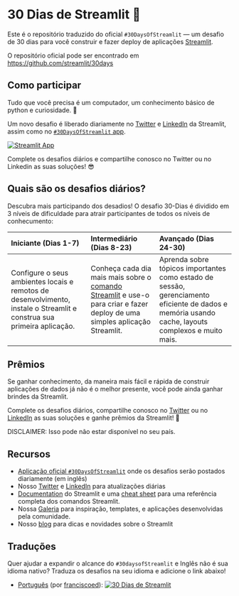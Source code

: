 # 30 Dias de Streamlit 🎈

Este é o repositório traduzido do oficial `#30DaysOfStreamlit` — um desafio de 30 dias para você construir e fazer deploy de aplicações [Streamlit](https://streamlit.io).

O repositório oficial pode ser encontrado em https://github.com/streamlit/30days

## Como participar

Tudo que você precisa é um computador, um conhecimento básico de python e curiosidade. 🧠

Um novo desafio é liberado diariamente no [Twitter](https://twitter.com/streamlit) e [LinkedIn](https://www.linkedin.com/company/streamlit/posts/?feedView=all) da Streamlit, assim como no [`#30DaysOfStreamlit` app](https://share.streamlit.io/streamlit/30days/).

[![Streamlit App](https://static.streamlit.io/badges/streamlit_badge_black_white.svg)](https://share.streamlit.io/streamlit/30days/)

Complete os desafios diários e compartilhe conosco no Twitter ou no Linkedin as suas soluções! 😎

## Quais são os desafios diários?

Descubra mais participando dos desadios! O desafio 30-Dias é dividido em 3 níveis de dificuldade para atrair participantes de todos os níveis de conhecumento:

| Iniciante (Dias 1-7) | Intermediário (Dias 8-23) | Avançado (Dias 24-30) |
| :---        |    :----   |          :--- |
| Configure o seus ambientes locais e remotos de desenvolvimento, instale o Streamlit e construa sua primeira aplicação.| Conheça cada dia mais mais sobre o [comando Streamlit](https://docs.streamlit.io/library/api-reference) e use-o para criar e fazer deploy de uma simples aplicação Streamlit. | Aprenda sobre tópicos importantes como estado de sessão, gerenciamento eficiente de dados e memória usando cache, layouts complexos e muito mais.

## Prêmios

Se ganhar conhecimento, da maneira mais fácil e rápida de construir aplicações de dados já não é o melhor presente, você pode ainda ganhar brindes da Streamlit.


Complete os desafios diários, compartilhe conosco no [Twitter](https://twitter.com/streamlit) ou no [LinkedIn](https://www.linkedin.com/company/streamlit/posts/?feedView=all) as suas soluções e ganhe prêmios da Streamlit! 🎁

DISCLAIMER: Isso pode não estar disponível no seu país.

## Recursos

- [Aplicação oficial `#30DaysOfStreamlit`](https://share.streamlit.io/streamlit/30days/) onde os desafios serão postados diariamente (em inglês)
- Nosso [Twitter](https://twitter.com/streamlit) e [LinkedIn](https://www.linkedin.com/company/streamlit/posts/?feedView=all) para atualizações diárias
- [Documentation](https://docs.streamlit.io/) do Streamlit e uma [cheat sheet](https://docs.streamlit.io/library/cheatsheet) para uma referência completa dos comandos Streamlit.
- Nossa [Galeria](https://streamlit.io/gallery) para inspiração, templates, e aplicações desenvolvidas pela comunidade.
- Nosso [blog](https://blog.streamlit.io/how-to-master-streamlit-for-data-science/) para dicas e novidades sobre o Streamlit

## Traduções

Quer ajudar a expandir o alcance do `#30daysofStreamlit` e Inglês não é sua idioma nativo? Traduza os desafios na seu idioma e adicione o link abaixo!

- [Português](https://github.com/franciscoed/30days) (por [franciscoed](https://github.com/franciscoed)): [![30 Dias de Streamlit](https://static.streamlit.io/badges/streamlit_badge_black_white.svg)](https://share.streamlit.io/franciscoed/30days)
